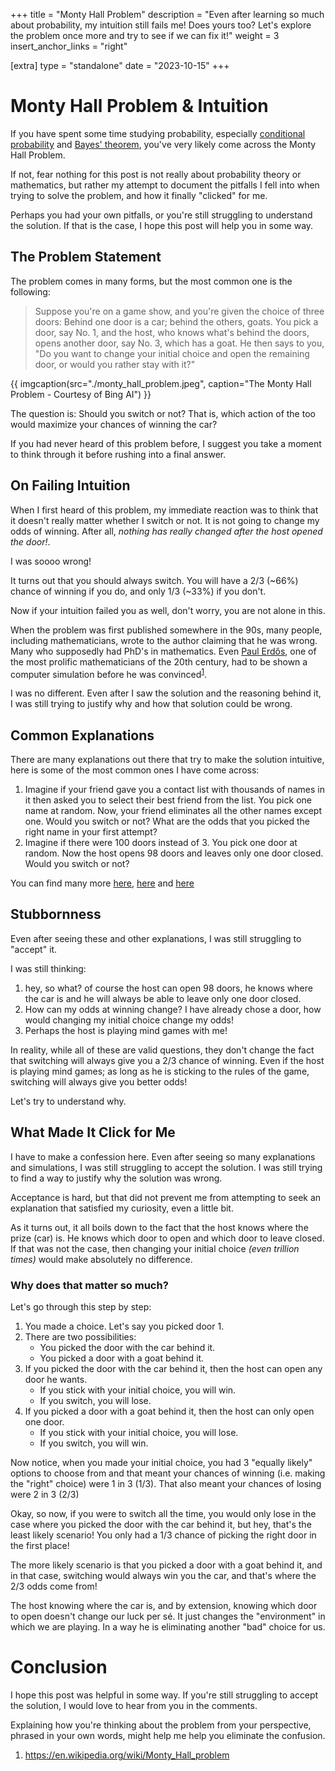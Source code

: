 +++
title = "Monty Hall Problem"
description = "Even after learning so much about probability, my intuition still fails me! Does yours too? Let's explore the problem once more and try to see if we can fix it!"
weight = 3
insert_anchor_links = "right"

[extra]
type = "standalone"
date = "2023-10-15"
+++

# Monty Hall Problem & Intuition

If you have spent some time studying probability, especially [conditional probability](https://en.wikipedia.org/wiki/Conditional_probability) and [Bayes' theorem](https://en.wikipedia.org/wiki/Bayes%27_theorem), you've very likely come across the Monty Hall Problem.

If not, fear nothing for this post is not really about probability theory or mathematics, but rather my attempt to document the pitfalls I fell into when trying to solve the problem, and how it finally "clicked" for me.

Perhaps you had your own pitfalls, or you're still struggling to understand the solution. If that is the case, I hope this post will help you in some way.

## The Problem Statement

The problem comes in many forms, but the most common one is the following:

> Suppose you're on a game show, and you're given the choice of three doors: Behind one door is a car; behind the others, goats. You pick a door, say No. 1, and the host, who knows what's behind the doors, opens another door, say No. 3, which has a goat. He then says to you, "Do you want to change your initial choice and open the remaining door, or would you rather stay with it?"

{{ imgcaption(src="./monty_hall_problem.jpeg", caption="The Monty Hall Problem - Courtesy of Bing AI") }}

The question is: Should you switch or not?
That is, which action of the too would maximize your chances of winning the car?

If you had never heard of this problem before, I suggest you take a moment to think through it before rushing into a final answer.

## On Failing Intuition

When I first heard of this problem, my immediate reaction was to think that it doesn't really matter whether I switch or not. It is not going to change my odds of winning. After all, _nothing has really changed after the host opened the door!_.

I was soooo wrong!

It turns out that you should always switch. You will have a 2/3 (~66%) chance of winning if you do, and only 1/3 (~33%) if you don't.

Now if your intuition failed you as well, don't worry, you are not alone in this.

When the problem was first published somewhere in the 90s, many people, including mathematicians, wrote to the author claiming that he was wrong. Many who supposedly had PhD's in mathematics. Even [Paul Erdős](https://en.wikipedia.org/wiki/Paul_Erd%C5%91s), one of the most prolific mathematicians of the 20th century, had to be shown a computer simulation before he was convinced<sup><a href="#monty_hall_background">1</a></sup>.

I was no different. Even after I saw the solution and the reasoning behind it, I was still trying to justify why and how that solution could be wrong.

## Common Explanations

There are many explanations out there that try to make the solution intuitive, here is some of the most common ones I have come across:

1. Imagine if your friend gave you a contact list with thousands of names in it then asked you to select their best friend from the list. You pick one name at random. Now, your friend eliminates all the other names except one. Would you switch or not? What are the odds that you picked the right name in your first attempt?
2. Imagine if there were 100 doors instead of 3. You pick one door at random. Now the host opens 98 doors and leaves only one door closed. Would you switch or not?

You can find many more [here](https://www.quora.com/Guys-Im-going-crazy-why-dont-I-get-the-Monty-hall-problem-why-does-the-elimination-of-one-doors-results-in-the-increase-probability-of-just-one-of-the-doors-and-not-the-other), [here](https://www.reddit.com/r/mathematics/comments/boir5e/no_matter_how_hard_i_try_i_cant_understand_the/?utm_source=share&utm_medium=web3x&utm_name=web3xcss&utm_term=1&utm_content=share_button) and [here](https://matheducators.stackexchange.com/q/2679)

## Stubbornness

Even after seeing these and other explanations, I was still struggling to "accept" it.

I was still thinking:

1. hey, so what? of course the host can open 98 doors, he knows where the car is and he will always be able to leave only one door closed.
2. How can my odds at winning change? I have already chose a door, how would changing my initial choice change my odds!
3. Perhaps the host is playing mind games with me!

In reality, while all of these are valid questions, they don't change the fact that switching will always give you a 2/3 chance of winning. Even if the host is playing mind games; as long as he is sticking to the rules of the game, switching will always give you better odds!

Let's try to understand why.

## What Made It Click for Me

I have to make a confession here. Even after seeing so many explanations and simulations, I was still struggling to accept the solution. I was still trying to find a way to justify why the solution was wrong.

Acceptance is hard, but that did not prevent me from attempting to seek an explanation that satisfied my curiosity, even a little bit.

As it turns out, it all boils down to the fact that the host knows where the prize (car) is. He knows which door to open and which door to leave closed. If that was not the case, then changing your initial choice _(even trillion times)_ would make absolutely no difference.

### Why does that matter so much?

Let's go through this step by step:

1. You made a choice. Let's say you picked door 1.
2. There are two possibilities:
   - You picked the door with the car behind it.
   - You picked a door with a goat behind it.
3. If you picked the door with the car behind it, then the host can open any door he wants.
   - If you stick with your initial choice, you will win.
   - If you switch, you will lose.
4. If you picked a door with a goat behind it, then the host can only open one door.
   - If you stick with your initial choice, you will lose.
   - If you switch, you will win.

Now notice, when you made your initial choice, you had 3 "equally likely" options to choose from and that meant your chances of winning (i.e. making the "right" choice) were 1 in 3 (1/3). That also meant your chances of losing were 2 in 3 (2/3)

Okay, so now, if you were to switch all the time, you would only lose in the case where you picked the door with the car behind it, but hey, that's the least likely scenario! You only had a 1/3 chance of picking the right door in the first place!

The more likely scenario is that you picked a door with a goat behind it, and in that case, switching would always win you the car, and that's where the 2/3 odds come from!

The host knowing where the car is, and by extension, knowing which door to open doesn't change our luck per sé. It just changes the "environment" in which we are playing. In a way he is eliminating another "bad" choice for us.

# Conclusion

I hope this post was helpful in some way. If you're still struggling to accept the solution, I would love to hear from you in the comments.

Explaining how you're thinking about the problem from your perspective, phrased in your own words, might help me help you eliminate the confusion.

<ol id="footnotes"> 
 <li id="monty_hall_background"><a target="_blank" href="https://en.wikipedia.org/wiki/Monty_Hall_problem
">https://en.wikipedia.org/wiki/Monty_Hall_problem
</a></li>
</ol>
